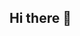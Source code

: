 ## Hi there 👋

<!--
**Maxim41k/Maxim41k** is a ✨ _special_ ✨ repository because its `README.md` (this file) appears on your GitHub profile.

Here are some ideas to get you started:

- 🔭 I’m currently working on AI prompting
- 🌱 I’m currently learning at school
- 🤔 I’m looking for help with Java
-->
